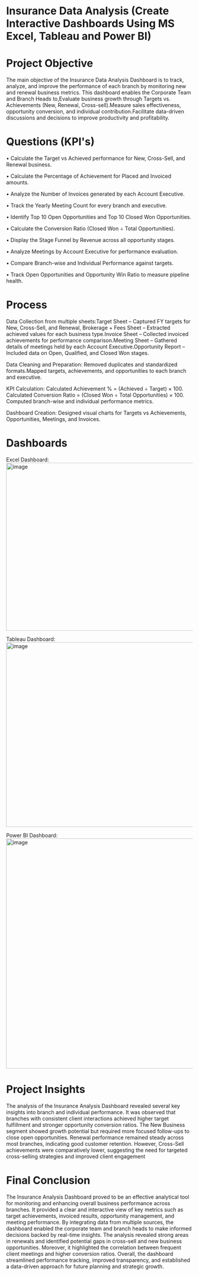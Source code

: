 # Insurance Data Analysis (Create Interactive Dashboards Using MS Excel, Tableau and Power BI)
# Project Objective

The main objective of the Insurance Data Analysis Dashboard is to track, analyze, and improve the performance of each branch by monitoring new and renewal business metrics.
This dashboard enables the Corporate Team and Branch Heads to,Evaluate business growth through Targets vs. Achievements (New, Renewal, Cross-sell).Measure sales effectiveness, opportunity conversion, and individual contribution.Facilitate data-driven discussions and decisions to improve productivity and profitability.
# Questions (KPI's)
•	Calculate the Target vs Achieved performance for New, Cross-Sell, and Renewal business.

•	Calculate the Percentage of Achievement for Placed and Invoiced amounts.

•	Analyze the Number of Invoices generated by each Account Executive.

•	Track the Yearly Meeting Count for every branch and executive.

•	Identify Top 10 Open Opportunities and Top 10 Closed Won Opportunities.

•	Calculate the Conversion Ratio (Closed Won ÷ Total Opportunities).

•	Display the Stage Funnel by Revenue across all opportunity stages.

•	Analyze Meetings by Account Executive for performance evaluation.

•	Compare Branch-wise and Individual Performance against targets.

•	Track Open Opportunities and Opportunity Win Ratio to measure pipeline health.

# Process
Data Collection from multiple sheets:Target Sheet – Captured FY targets for New, Cross-Sell, and Renewal,	Brokerage + Fees Sheet – Extracted achieved values for each business type.Invoice Sheet – Collected invoiced achievements for performance comparison.Meeting Sheet – Gathered details of meetings held by each Account Executive.Opportunity Report – Included data on Open, Qualified, and Closed Won stages.

 Data Cleaning and Preparation:	Removed duplicates and standardized formats.Mapped targets, achievements, and opportunities to each branch and executive.
 
  KPI Calculation:	Calculated Achievement % = (Achieved ÷ Target) × 100.	Calculated Conversion Ratio = (Closed Won ÷ Total Opportunities) × 100.	Computed branch-wise and individual performance metrics.
 
  Dashboard Creation: Designed visual charts for Targets vs Achievements, Opportunities, Meetings, and Invoices.
  # Dashboards

Excel Dashboard:
<img width="975" height="452" alt="image" src="https://github.com/user-attachments/assets/125c52ac-09d5-4629-b04c-0b95fa03a5ae" />

Tableau Dashboard:
<img width="975" height="497" alt="image" src="https://github.com/user-attachments/assets/611621a1-ba99-4786-8c37-05e2f1babc26" />

Power BI Dashboard:
<img width="975" height="619" alt="image" src="https://github.com/user-attachments/assets/32911e83-3b4e-4860-a593-af6ddf59cf84" />

# Project Insights
The analysis of the Insurance Analysis Dashboard revealed several key insights into branch and individual performance. It was observed that branches with consistent client interactions achieved higher target fulfillment and stronger opportunity conversion ratios. The New Business segment showed growth potential but required more focused follow-ups to close open opportunities. Renewal performance remained steady across most branches, indicating good customer retention. However, Cross-Sell achievements were comparatively lower, suggesting the need for targeted cross-selling strategies and improved client engagement

# Final Conclusion
The Insurance Analysis Dashboard proved to be an effective analytical tool for monitoring and enhancing overall business performance across branches. It provided a clear and interactive view of key metrics such as target achievements, invoiced results, opportunity management, and meeting performance. By integrating data from multiple sources, the dashboard enabled the corporate team and branch heads to make informed decisions backed by real-time insights. The analysis revealed strong areas in renewals and identified potential gaps in cross-sell and new business opportunities. Moreover, it highlighted the correlation between frequent client meetings and higher conversion ratios. Overall, the dashboard streamlined performance tracking, improved transparency, and established a data-driven approach for future planning and strategic growth.





















































